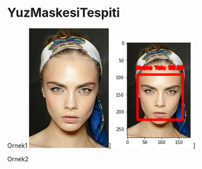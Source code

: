# YuzMaskesiTespiti


Ornek1
![alt text](https://github.com/furkanyunkul/YuzMaskesiTespiti/blob/main/test1.jpg)]
![alt text](https://github.com/furkanyunkul/YuzMaskesiTespiti/blob/main/Sonuc1.png)]

Ornek2



